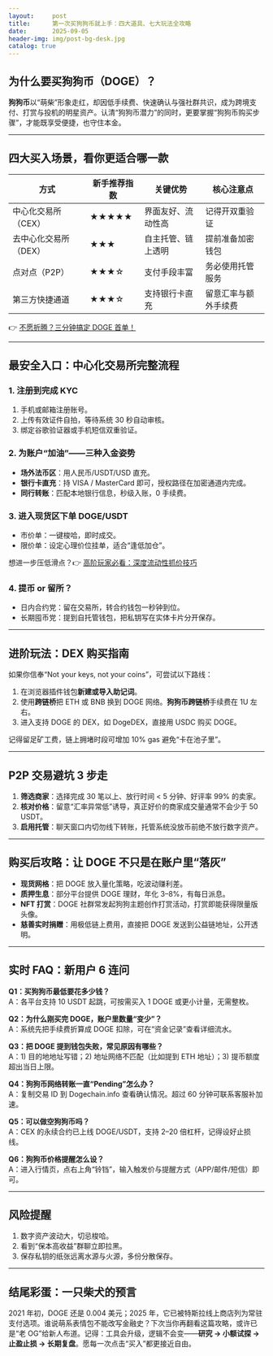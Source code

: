 ```yaml
---
layout:     post
title:      第一次买狗狗币就上手：四大道具、七大玩法全攻略
date:       2025-09-05
header-img: img/post-bg-desk.jpg
catalog: true
---
```


## 为什么要买狗狗币（DOGE）？
**狗狗币**以“萌柴”形象走红，却因低手续费、快速确认与强社群共识，成为跨境支付、打赏与投机的明星资产。认清“狗狗币潜力”的同时，更要掌握“狗狗币购买步骤”，才能既享受便捷，也守住本金。

---

## 四大买入场景，看你更适合哪一款

| 方式 | 新手推荐指数 | 关键优势 | 核心注意点 |
|------|--------------|----------|------------|
| 中心化交易所（CEX） | ★★★★★ | 界面友好、流动性高 | 记得开双重验证 |
| 去中心化交易所（DEX） | ★★★ | 自主托管、链上透明 | 提前准备加密钱包 |
| 点对点（P2P） | ★★★☆ | 支付手段丰富 | 务必使用托管服务 |
| 第三方快捷通道 | ★★★☆ | 支持银行卡直充 | 留意汇率与额外手续费 |

👉 [不愿折腾？三分钟搞定 DOGE 首单！](https://okxdog.com/)

---

## 最安全入口：中心化交易所完整流程

### 1. 注册到完成 KYC
1. 手机或邮箱注册账号。  
2. 上传有效证件自拍，等待系统 30 秒自动审核。  
3. 绑定谷歌验证器或手机短信双重验证。

### 2. 为账户“加油”——三种入金姿势

- **场外法币区**：用人民币/USDT/USD 直充。  
- **银行卡直充**：持 VISA / MasterCard 即可，授权路径在加密通道内完成。  
- **同行转账**：匹配本地银行信息，秒级入账，0 手续费。

### 3. 进入现货区下单 DOGE/USDT
- 市价单：一键梭哈，即时成交。  
- 限价单：设定心理价位挂单，适合“逢低加仓”。

想进一步压低滑点？👉 [高阶玩家必看：深度流动性抓价技巧](https://okxdog.com/)

### 4. 提币 or 留所？
- 日内合约党：留在交易所，转合约钱包一秒钟到位。  
- 长期囤币党：提到自托管钱包，把私钥写在实体卡片分开保存。

---

## 进阶玩法：DEX 购买指南

如果你信奉“Not your keys, not your coins”，可尝试以下路线：

1. 在浏览器插件钱包**新建或导入助记词**。  
2. 使用**跨链桥**把 ETH 或 BNB 换到 DOGE 网络。**狗狗币跨链桥**手续费在 1U 左右。  
3. 进入支持 DOGE 的 DEX，如 DogeDEX，直接用 USDC 购买 DOGE。

记得留足矿工费，链上拥堵时段可增加 10% gas 避免“卡在池子里”。

---

## P2P 交易避坑 3 步走

1. **筛选商家**：选择完成 30 笔以上、放行时间 < 5 分钟、好评率 99% 的卖家。  
2. **核对价格**：留意“汇率异常低”诱导，真正好价的商家成交量通常不会少于 50 USDT。  
3. **启用托管**：聊天窗口内切勿线下转账，托管系统没放币前绝不放行数字资产。

---

## 购买后攻略：让 DOGE 不只是在账户里“落灰”

- **现货网格**：把 DOGE 放入量化策略，吃波动赚利差。  
- **质押生息**：部分平台提供 DOGE 理财，年化 3–8%，有每日派息。  
- **NFT 打赏**：DOGE 社群常发起狗狗主题创作打赏活动，打赏即能获得限量版头像。  
- **慈善实时捐赠**：用极低链上费用，直接把 DOGE 发送到公益链地址，公开透明。

---

## 实时 FAQ：新用户 6 连问

**Q1：买狗狗币最低要花多少钱？**  
A：各平台支持 10 USDT 起跳，可按需买入 1 DOGE 或更小计量，无需整枚。

**Q2：为什么刚买完 DOGE，账户里数量“变少”？**  
A：系统先把手续费折算成 DOGE 扣除，可在“资金记录”查看详细流水。

**Q3：把 DOGE 提到钱包失败，常见原因有哪些？**  
A：1) 目的地地址写错；2) 地址网络不匹配（比如提到 ETH 地址）；3) 提币额度超出当日上限。

**Q4：狗狗币网络转账一直“Pending”怎么办？**  
A：复制交易 ID 到 Dogechain.info 查看确认情况。超过 60 分钟可联系客服补加速。

**Q5：可以做空狗狗币吗？**  
A：CEX 的永续合约已上线 DOGE/USDT，支持 2–20 倍杠杆，记得设好止损线。

**Q6：狗狗币价格提醒怎么设？**  
A：进入行情页，点右上角“铃铛”，输入触发价与提醒方式（APP/邮件/短信）即可。

---

## 风险提醒

1. 数字资产波动大，切忌梭哈。  
2. 看到“保本高收益”群聊立即拉黑。  
3. 保存私钥的纸张远离水源与火源，多份分散保存。

---

## 结尾彩蛋：一只柴犬的预言

2021 年初，DOGE 还是 0.004 美元；2025 年，它已被特斯拉线上商店列为常驻支付选项。谁说萌系表情包不能改写金融史？下次当你再翻看这篇攻略，或许已是“老 OG”给新人布道。记得：工具会升级，逻辑不会变——**研究 → 小额试探 → 止盈止损 → 长期复盘**。愿每一次点击“买入”都更接近自由。